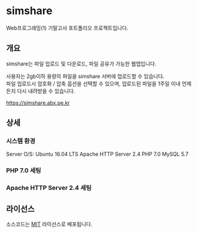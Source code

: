 # simshare

Web프로그래밍(1) 기말고사 포트폴리오 프로젝트입니다.

## 개요

simshare는 파일 업로드 및 다운로드, 파일 공유가 가능한 웹앱입니다. 

사용자는 2gb이하 용량의 파일을 simshare 서버에 업로드할 수 있습니다. <br>
파일 업로드시 암호화 / 압축 옵션을 선택할 수 있으며, 업로드된 파일을 1주일 이내 언제든지 다시 내려받을 수 있습니다.

<a href = "simshare.abx.pe.kr"> https://simshare.abx.pe.kr </a>

## 상세

### 시스템 환경

Server O/S: Ubuntu 16.04 LTS
Apache HTTP Server 2.4
PHP 7.0
MySQL 5.7

### PHP 7.0 세팅

### Apache HTTP Server 2.4 세팅

## 라이선스

소스코드는 <a href = "https://github.com/antibiotics11/simshare/blob/main/LICENSE">MIT</a> 라이선스로 배포됩니다.

